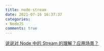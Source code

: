 ```yaml
---
title: node-stream
date: 2021-07-16 16:37:37
categories:
- NodeJS
comments: true
---
```




[说说对 Node 中的 Stream 的理解？应用场景？](https://mp.weixin.qq.com/s?__biz=MzU1OTgxNDQ1Nw==&mid=2247487813&idx=2&sn=4e62201b2f267b81457b30bc9a12a6de&chksm=fc10d313cb675a0561fb8e033b36293d7d96bf8a1321f6414f0bea87033b1d9425faf169140d&scene=178&cur_album_id=1893465646416330758#rd)

